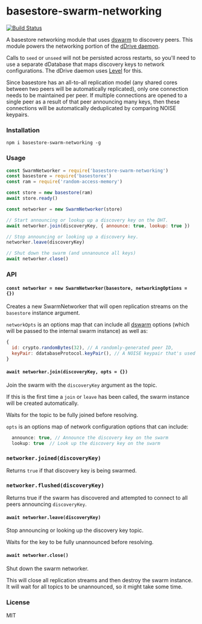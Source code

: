 # basestore-swarm-networking
[![Build Status](https://travis-ci.com/dwebprotocol/basestore-swarm-networking.svg?branch=master)](https://travis-ci.com/dwebprotocol/basestore-swarm-networking)

A basestore networking module that uses [dswarm](https://github.com/dwebprotocol/dswarm) to discovery peers. This module powers the networking portion of the [dDrive daemon](https://github.com/dwebprotocol/ddrive-daemon).

Calls to `seed` or `unseed` will not be persisted across restarts, so you'll need to use a separate dDatabase that maps discovery keys to network configurations. The dDrive daemon uses [Level](https://github.com/level/level) for this.

Since basestore has an all-to-all replication model (any shared cores between two peers will be automatically replicated), only one connection needs to be maintained per peer. If multiple connections are opened to a single peer as a result of that peer announcing many keys, then these connections will be automatically deduplicated by comparing NOISE keypairs.

### Installation
```
npm i basestore-swarm-networking -g
```

### Usage
```js
const SwarmNetworker = require('basestore-swarm-networking')
const basestore = require('basestorex')
const ram = require('random-access-memory')

const store = new basestore(ram)
await store.ready()

const networker = new SwarmNetworker(store)

// Start announcing or lookup up a discovery key on the DHT.
await networker.join(discoveryKey, { announce: true, lookup: true })

// Stop announcing or looking up a discovery key.
networker.leave(discoveryKey)

// Shut down the swarm (and unnanounce all keys)
await networker.close()
```

### API

#### `const networker = new SwarmNetworker(basestore, networkingOptions = {})`
Creates a new SwarmNetworker that will open replication streams on the `basestore` instance argument.

`networkOpts` is an options map that can include all [dswarm](https://github.com/dwebprotocol/dswarm) options (which will be passed to the internal swarm instance) as well as:
```js
{
  id: crypto.randomBytes(32), // A randomly-generated peer ID,
  keyPair: ddatabaseProtocol.keyPair(), // A NOISE keypair that's used across all connections.
}
```

#### `await networker.join(discoveryKey, opts = {})`
Join the swarm with the `discoveryKey` argument as the topic.

If this is the first time a `join` or `leave` has been called, the swarm instance will be created automatically.

Waits for the topic to be fully joined before resolving.

`opts` is an options map of network configuration options that can include:
```js
  announce: true, // Announce the discovery key on the swarm
  lookup: true  // Look up the discovery key on the swarm
```

### `networker.joined(discoveryKey)`
Returns `true` if that discovery key is being swarmed.

### `networker.flushed(discoveryKey)`
Returns true if the swarm has discovered and attempted to connect to all peers announcing `discoveryKey`.

#### `await networker.leave(discoveryKey)`
Stop announcing or looking up the discovery key topic.

Waits for the key to be fully unannounced before resolving.

#### `await networker.close()`
Shut down the swarm networker.

This will close all replication streams and then destroy the swarm instance. It will wait for all topics to be unannounced, so it might take some time.

### License
MIT

